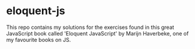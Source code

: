 # eloquent-js
This repo contains my solutions for the exercises found in this great JavaScript book called 'Eloquent JavaScript' by Marijn Haverbeke, one of my favourite books on JS.
